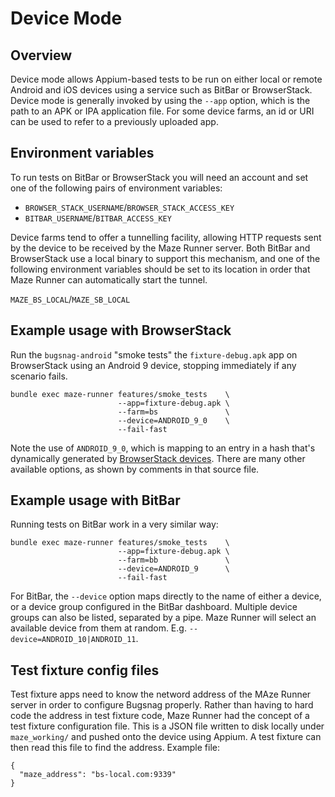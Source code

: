 # Device Mode

## Overview

Device mode allows Appium-based tests to be run on either local or remote Android and iOS devices using a service such as BitBar or BrowserStack.  Device mode is generally invoked by using the `--app` option, which is the path to an APK or IPA application file.  For some device farms, an id or URI can be used to refer to a previously uploaded app.

## Environment variables

To run tests on BitBar or BrowserStack you will need an account and set one of the following pairs of environment variables:

* `BROWSER_STACK_USERNAME`/`BROWSER_STACK_ACCESS_KEY`
* `BITBAR_USERNAME`/`BITBAR_ACCESS_KEY`

Device farms tend to offer a tunnelling facility, allowing HTTP requests sent by the device to be received by the Maze Runner server.  Both BitBar and BrowserStack use a local binary to support this mechanism, and one of the following environment variables should be set to its location in order that Maze Runner can automatically start the tunnel.

`MAZE_BS_LOCAL`/`MAZE_SB_LOCAL`

## Example usage with BrowserStack

Run the `bugsnag-android` "smoke tests" the `fixture-debug.apk` app on BrowserStack using an Android 9 device, stopping immediately if any scenario fails.

```
bundle exec maze-runner features/smoke_tests    \
                        --app=fixture-debug.apk \
                        --farm=bs               \
                        --device=ANDROID_9_0    \
                        --fail-fast
```

Note the use of `ANDROID_9_0`, which is mapping to an entry in a hash that's dynamically generated by [BrowserStack devices](../lib/maze/client/appium/bs_devices.rb).  There are many other available options, as shown by comments in that source file.

## Example usage with BitBar

Running tests on BitBar work in a very similar way:

```
bundle exec maze-runner features/smoke_tests    \
                        --app=fixture-debug.apk \
                        --farm=bb               \
                        --device=ANDROID_9      \
                        --fail-fast
```

For BitBar, the `--device` option maps directly to the name of either a device, or a device group configured in the BitBar dashboard.  Multiple device groups can also be listed, separated by a pipe.  Maze Runner will select an available device from them at random.  E.g. `--device=ANDROID_10|ANDROID_11`.

## Test fixture config files

Test fixture apps need to know the netword address of the MAze Runner server in order to configure Bugsnag properly.  Rather than having to hard code the address in test fixture code, Maze Runner had the concept of a test fixture configuration file.  This is a JSON file written to disk locally under `maze_working/` and pushed onto the device using Appium.  A test fixture can then read this file to find the address.  Example file:
```
{
  "maze_address": "bs-local.com:9339"
}
```
